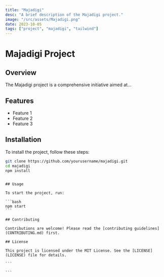 ```yaml
---
title: "Majadigi"
desc: "A brief description of the Majadigi project."
image: "/src/assets/Majadigi.png"
date: 2023-10-05
tags: ["project", "majadigi", "tailwind"]
---
```


# Majadigi Project

## Overview

The Majadigi project is a comprehensive initiative aimed at...

## Features

- Feature 1
- Feature 2
- Feature 3

## Installation

To install the project, follow these steps:

```bash
git clone https://github.com/yourusername/majadigi.git
cd majadigi
npm install
```

````

## Usage

To start the project, run:

```bash
npm start
```

## Contributing

Contributions are welcome! Please read the [contributing guidelines](CONTRIBUTING.md) first.

## License

This project is licensed under the MIT License. See the [LICENSE](LICENSE) file for details.

```

```
````
